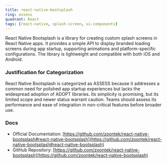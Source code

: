 ```yaml
---
title: react-native-bootsplash
ring: assess
quadrant: React
tags: [react-native, splash-screen, ui-components]
---
```

React Native Bootsplash is a library for creating custom splash screens in React Native apps. It provides a simple API to display branded loading screens during app startup, supporting animations and platform-specific configurations. The library is lightweight and compatible with both iOS and Android.

### Justification for Categorization 
React Native Bootsplash is categorized as ASSESS because it addresses a common need for polished app startup experiences but lacks the widespread adoption of ADOPT libraries. Its simplicity is promising, but its limited scope and newer status warrant caution. Teams should assess its performance and ease of integration in non-critical features before broader use.

### Docs 
- Official Documentation: [https://github.com/zoontek/react-native-bootsplash#react-native-bootsplash](https://github.com/zoontek/react-native-bootsplash#react-native-bootsplash)  
- GitHub Repository: [https://github.com/zoontek/react-native-bootsplash](https://github.com/zoontek/react-native-bootsplash)
